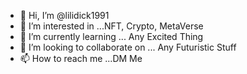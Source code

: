 - 👋 Hi, I’m @lilidick1991
- 👀 I’m interested in ...NFT, Crypto, MetaVerse
- 🌱 I’m currently learning ... Any Excited Thing
- 💞️ I’m looking to collaborate on ... Any Futuristic Stuff
- 📫 How to reach me ...DM Me

<!---
lilidick1991/lilidick1991 is a ✨ special ✨ repository because its `README.md` (this file) appears on your GitHub profile.
You can click the Preview link to take a look at your changes.
--->
